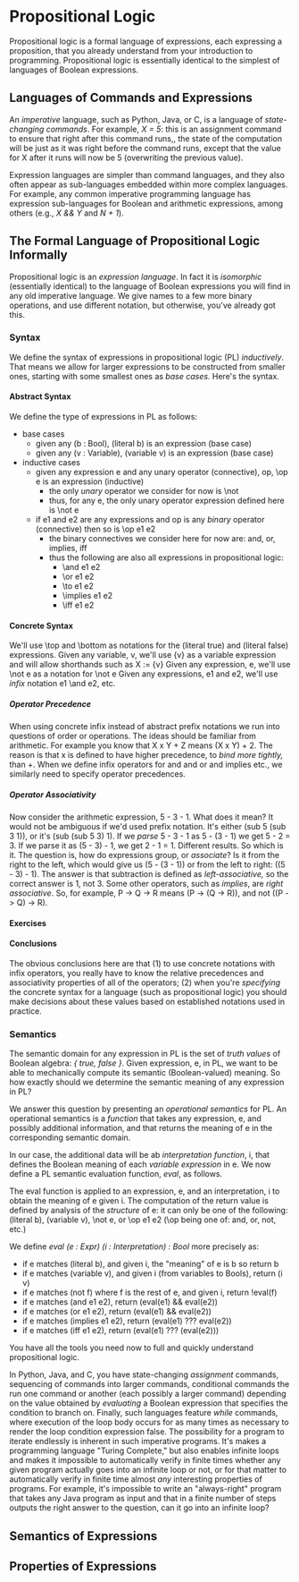 # Propositional Logic

Propositional logic is a formal language of expressions, each
expressing a proposition, that you already understand from your
introduction to programming. Propositional logic is essentially
identical to the simplest of languages of Boolean expressions.

## Languages of Commands and Expressions

An *imperative* language, such as Python, Java, or C, is a
language of *state-changing commands*. For example, *X = 5*:
this is an assignment command to ensure that right after this
command runs,, the state of the computation will be just as it
was right before the command runs, except that the value for X
after it runs will now be 5 (overwriting the previous value).

Expression languages are simpler than command languages, and
they also often appear as sub-languages embedded within more 
complex languages. For example, any common imperative programming 
language has expression sub-languages for Boolean and arithmetic
expressions, among others (e.g., *X && Y* and *N + 1*).

## The Formal Language of Propositional Logic Informally

Propositional logic is an *expression language*. In fact it is
*isomorphic* (essentially identical) to the language of Boolean
expressions you will find in any old imperative language. We give
names to a few more binary operations, and use different notation,
but otherwise, you've already got this.

### Syntax

We define the syntax of expressions in propositional logic (PL)
*inductively*. That means we allow for larger expressions to be
constructed from smaller ones, starting with some smallest ones
as *base cases*. Here's the syntax.

#### Abstract Syntax

We define the type of expressions in PL as follows:

- base cases
  - given any (b : Bool), (literal b) is an expression (base case)
  - given any (v : Variable), (variable v) is an expression (base case)
- inductive cases
  - given any expression e and any unary operator (connective), op, \op e is an expression (inductive)
    - the only *unary* operator we consider for now is \not
    - thus, for any e, the only unary operator expression defined here is \not e
  - if e1 and e2 are any expressions and op is any *binary* operator (connective) then so is \op e1 e2
    - the binary connectives we consider here for now are: and, or, implies, iff
    - thus the following are also all expressions in propositional logic:
      - \and e1 e2
      - \or e1 e2
      - \to e1 e2
      - \implies e1 e2
      - \iff e1 e2

#### Concrete Syntax

We'll use \top and \bottom as notations for the (literal true) and (literal false) expressions.
Given any variable, v, we'll use {v} as a variable expression and will allow shorthands such as X := {v}
Given any expression, e, we'll use \not e as a notation for \not e
Given any expressions, e1 and e2, we'll use *infix* notation e1 \and e2, etc.

##### Operator Precedence

When using concrete infix instead of abstract prefix notations we run into
questions of order or operations. The ideas should be familiar from arithmetic.
For example you know that X x Y + Z means (X x Y) + 2. The reason is that x is
defined to have higher precedence, to *bind more tightly,* than +. When we define
infix operators for and and or and implies etc., we similarly need to specify
operator precedences.

##### Operator Associativity

Now consider the arithmetic expression, 5 - 3 - 1. What does it mean? It would
not be ambiguous if we'd used prefix notation. It's either (sub 5 (sub 3 1)), or
it's (sub (sub 5 3) 1). If we *parse* 5 - 3 - 1 as 5 - (3 - 1) we get 5 - 2 = 3.
If we parse it as (5 - 3) - 1, we get 2 - 1 = 1. Different results. So which is
it. The question is, how do expressions group, or *associate*? Is it from the
right to the left, which would give us (5 - (3 - 1)) or from the left to right:
((5 - 3) - 1). The answer is that subtraction is defined as *left-associative,*
so the correct answer is 1, not 3. Some other operators, such as *implies*, are
*right associative*. So, for example, P -> Q -> R means (P -> (Q -> R)), and not
((P -> Q) -> R).

#### Exercises

#### Conclusions

The obvious conclusions here are that (1) to use concrete notations with infix
operators, you really have to know the relative precedences and associativity
properties of all of the operators; (2) when you're *specifying* the concrete
syntax for a language (such as propositional logic) you should  make decisions
about these values based on established notations used in practice.

### Semantics

The semantic domain for any expression in PL is the set of *truth values*
of Boolean algebra: *{ true, false }*. Given expression, e, in PL, we want
to be able to mechanically compute its semantic (Boolean-valued) meaning.
So how exactly should we determine the semantic meaning of any expression
in PL?

We answer this question by presenting an *operational semantics* for PL.
An operational semantics is a *function* that takes any expression, e,
and possibly additional information, and that returns the meaning of e
in the corresponding semantic domain.

In our case, the additional data will be ab *interpretation function*, i,
that defines the Boolean meaning of each *variable expression* in e. We
now define a PL semantic evaluation function, *eval*, as follows.

The eval function is applied to an expression, e, and an interpretation,
i to obtain the meaning of e given i. The computation of the return value 
is defined by analysis of the *structure* of e: it can only be one of the
following: (literal b), (variable v), \not e, or \op e1 e2 (\op being one 
of: and, or, not, etc.)

We define *eval (e : Expr) (i : Interpretation) : Bool* more precisely as:

- if e matches (literal b), and given i, the "meaning" of e is b so return b
- if e matches (variable v), and given i (from variables to Bools), return (i v)
- if e matches (not f) where f is the rest of e, and given i, return !eval(f)
- if e matches (and e1 e2), return (eval(e1) && eval(e2))
- if e matches (or e1 e2), return (eval(e1) && eval(e2))
- if e matches (implies e1 e2), return (eval(e1) ??? eval(e2))
- if e matches (iff e1 e2), return (eval(e1) ??? (eval(e2)))

You have all the tools you need now to full and quickly understand
propositional logic.  

In Python, Java, and C, you
have state-changing *assignment* commands, sequencing of commands
into larger commands, conditional commands the run one command or
another (each possibly a larger command) depending on the value
obtained by *evaluating* a Boolean expression that specifies the
condition to branch on. Finally, such languages feature *while*
commands, where execution of the loop body occurs for as many
times as necessary to render the loop condition expression false.
The possibility for a program to iterate endlessly is inherent
in such imperative programs. It's makes a programming language
"Turing Complete," but also enables infinite loops and makes it
impossible to automatically verify in finite times whether any
given program actually goes into an infinite loop or not, or for
that matter to automatically verify in finite time almost *any*
interesting properties of programs. For example, it's impossible
to write an "always-right" program that takes any Java program
as input and that in a finite number of steps outputs the right
answer to the question, can it go into an infinite loop?

## Semantics of Expressions

## Properties of Expressions